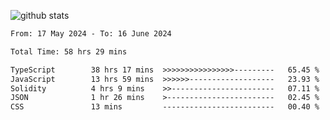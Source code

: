 
![github stats](https://github-readme-stats.vercel.app/api?username=realmahd1&show_icons=true&theme=codeSTACKr&hide_rank=true&count_private=true)

<!--START_SECTION:waka-->

```txt
From: 17 May 2024 - To: 16 June 2024

Total Time: 58 hrs 29 mins

TypeScript        38 hrs 17 mins  >>>>>>>>>>>>>>>>---------   65.45 %
JavaScript        13 hrs 59 mins  >>>>>>-------------------   23.93 %
Solidity          4 hrs 9 mins    >>-----------------------   07.11 %
JSON              1 hr 26 mins    >------------------------   02.45 %
CSS               13 mins         -------------------------   00.40 %
```

<!--END_SECTION:waka-->
